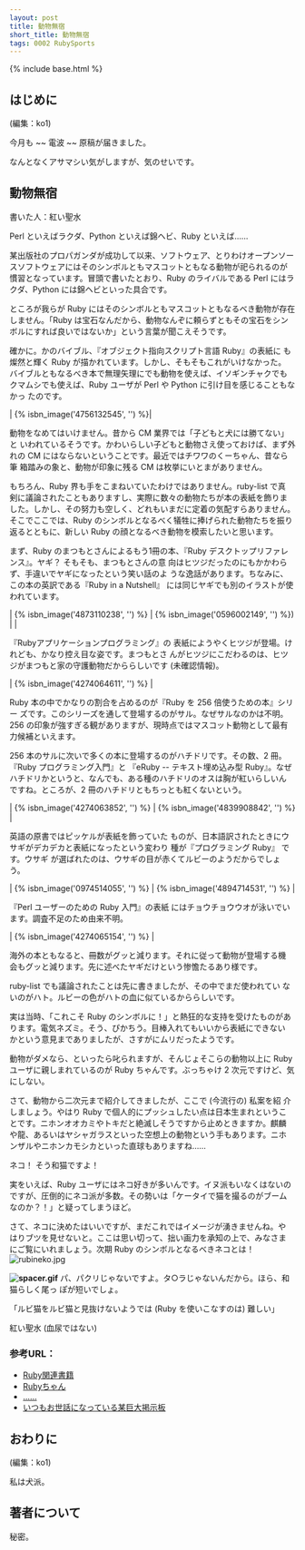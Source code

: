 ```yaml
---
layout: post
title: 動物無宿
short_title: 動物無宿
tags: 0002 RubySports
---
```

{% include base.html %}


## はじめに

(編集：ko1)

今月も ~~ 電波 ~~ 原稿が届きました。

なんとなくアサマシい気がしますが、気のせいです。

## 動物無宿

書いた人：紅い聖水

Perl といえばラクダ、Python といえば錦ヘビ、Ruby といえば……

某出版社のプロパガンダが成功して以来、ソフトウェア、とりわけオープンソー
スソフトウェアにはそのシンボルともマスコットともなる動物が祀られるのが
慣習となっています。冒頭で書いたとおり、Ruby のライバルである Perl にはラ
クダ、Python には錦ヘビといった具合です。

ところが我らが Ruby にはそのシンボルともマスコットともなるべき動物が存在
しません。「Ruby は宝石なんだから、動物なんぞに頼らずともその宝石をシン
ボルにすれば良いではないか」という言葉が聞こえそうです。

確かに。かのバイブル、『オブジェクト指向スクリプト言語 Ruby』の表紙に
も燦然と輝く Ruby が描かれています。しかし、そもそもこれがいけなかった。
バイブルともなるべき本で無理矢理にでも動物を使えば、イソギンチャクでも
クマムシでも使えば、Ruby ユーザが Perl や Python に引け目を感じることもなかっ
たのです。

| {% isbn_image('4756132545', '') %}|


動物をなめてはいけません。昔から CM 業界では「子どもと犬には勝てない」と
いわれているそうです。かわいらしい子どもと動物さえ使っておけば、まず外
れの CM にはならないということです。最近ではチワワのくーちゃん、昔なら筆
箱踏みの象と、動物が印象に残る CM は枚挙にいとまがありません。

もちろん、Ruby 界も手をこまねいていたわけではありません。ruby-list で真
剣に議論されたこともありますし、実際に数々の動物たちが本の表紙を飾りま
した。しかし、その努力も空しく、どれもいまだに定着の気配すらありません。
そこでここでは、Ruby のシンボルとなるべく犠牲に捧げられた動物たちを振り
返るとともに、新しい Ruby の顔となるべき動物を模索したいと思います。

まず、Ruby のまつもとさんによるもう1冊の本、『Ruby デスクトップリファレ
ンス』。ヤギ？ そもそも、まつもとさんの意
向はヒツジだったのにもかかわらず、手違いでヤギになったという笑い話のよ
うな逸話があります。ちなみに、この本の英訳である『Ruby in a Nutshell』
には同じヤギでも別のイラストが使われています。

| {% isbn_image('4873110238', '') %} |  {% isbn_image('0596002149', '') %}) |  |


『Rubyアプリケーションプログラミング』の
表紙にようやくヒツジが登場。けれども、かなり控え目な姿です。まつもとさ
んがヒツジにこだわるのは、ヒツジがまつもと家の守護動物だかららしいです 
(未確認情報)。

|  {% isbn_image('4274064611', '') %} |


Ruby 本の中でかなりの割合を占めるのが『Ruby を 256 倍使うための本』シリー
ズです。このシリーズを通して登場するのがサル。なぜサルなのかは不明。
256 の印象が強すぎる観がありますが、現時点ではマスコット動物として最有
力候補といえます。

256 本のサルに次いで多くの本に登場するのがハチドリです。その数、2 冊。
『Ruby プログラミング入門』と
『eRuby -- テキスト埋め込み型 Ruby』。なぜ
ハチドリかというと、なんでも、ある種のハチドリのオスは胸が紅いらしいん
ですね。ところが、2 冊のハチドリともちっとも紅くないという。

|  {% isbn_image('4274063852', '') %} |  {% isbn_image('4839908842', '') %} |


英語の原書ではピッケルが表紙を飾っていた
ものが、日本語訳されたときにウサギがデカデカと表紙になったという変わり
種が『プログラミング Ruby』 です。ウサギ
が選ばれたのは、ウサギの目が赤くてルビーのようだからでしょう。

|  {% isbn_image('0974514055', '') %} |  {% isbn_image('4894714531', '') %} |


『Perl ユーザーのための Ruby 入門』の表紙
にはチョウチョウウオが泳いでいます。調査不足のため由来不明。

|  {% isbn_image('4274065154', '') %} |


海外の本ともなると、冊数がグッと減ります。それに従って動物が登場する機
会もグッと減ります。先に述べたヤギだけという惨憺たるあり様です。

ruby-list でも議論されたことは先に書きましたが、その中でまだ使われてい
ないのがハト。ルビーの色がハトの血に似ているかららしいです。

実は当時、「これこそ Ruby のシンボルに！」と熱狂的な支持を受けたものがあ
ります。電気ネズミ。そう、ぴかちう。目棒入れてもいいから表紙にできない
かという意見までありましたが、さすがにムリだったようです。

動物がダメなら、といったら叱られますが、そんじょそこらの動物以上に Ruby
ユーザに親しまれているのが Ruby ちゃんです。ぶっちゃけ 2 次元ですけど、気
にしない。

さて、動物から二次元まで紹介してきましたが、ここで (今流行の) 私案を紹
介しましょう。やはり Ruby で個人的にプッシュしたい点は日本生まれというこ
とです。ニホンオオカミやトキだと絶滅しそうですから止めときますか。麒麟
や龍、あるいはヤシャガラスといった空想上の動物という手もあります。ニホ
ンザルやニホンカモシカといった直球もありますね……

ネコ！ そう和猫ですよ！

実をいえば、Ruby ユーザにはネコ好きが多いんです。イヌ派もいなくはないの
ですが、圧倒的にネコ派が多数。その勢いは「ケータイで猫を撮るのがブーム
なのか？！」と疑ってしまうほど。

さて、ネコに決めたはいいですが、まだこれではイメージが湧きませんね。や
はりブツを見せないと。ここは思い切って、拙い画力を承知の上で、みなさま
にご覧にいれましょう。次期 Ruby のシンボルとなるべきネコとは！
![rubineko.jpg]({{base}}{{site.baseurl}}/images/0002-RubySports/rubineko.jpg)

__![spacer.gif]({{base}}{{site.baseurl}}/images/0002-RubySports/spacer.gif)__
パ、パクリじゃないですよ。タ○ラじゃないんだから。ほら、和猫らしく尾っ
ぽが短いでしょ。

「ルビ猫をルビ猫と見抜けないようでは (Ruby を使いこなすのは) 難しい」

紅い聖水 (血尿ではない)

### 参考URL：

* [Ruby関連書籍](http://www.ruby-lang.org/ja/20020108.html)
* [Rubyちゃん](http://www.clio.ne.jp/home/web-i31s/Flotuard/Ruby/ruby-chan-s.html)
* [……](http://www.pokemon.co.jp/)
* [いつもお世話になっている某巨大掲示板](http://www.2ch.net/)


## おわりに

(編集：ko1)

私は犬派。

## 著者について

秘密。


